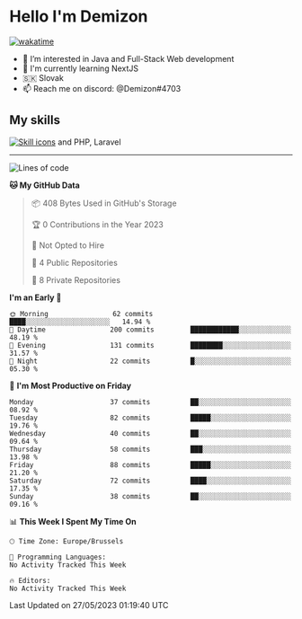 # Hello I'm Demizon
[![wakatime](https://wakatime.com/badge/user/6ad1949f-d6d7-44f9-9eee-c35e54cc499b.svg)](https://wakatime.com/@6ad1949f-d6d7-44f9-9eee-c35e54cc499b)
- 👀 I’m interested in Java and Full-Stack Web development
- 🌱 I'm currently learning NextJS
- 🇸🇰 Slovak
- 📫 Reach me on discord: @Demizon#4703

## My skills
[![Skill icons](https://skillicons.dev/icons?i=java,js,ts,html,css,react,py,git,docker,linux,mysql,mongo&theme=dark)](https://github.com/Demizon3433) and PHP, Laravel

---

<!--START_SECTION:waka-->
![Lines of code](https://img.shields.io/badge/From%20Hello%20World%20I%27ve%20Written-75.7%20thousand%20lines%20of%20code-blue)

**🐱 My GitHub Data** 

> 📦 408 Bytes Used in GitHub's Storage 
 > 
> 🏆 0 Contributions in the Year 2023
 > 
> 🚫 Not Opted to Hire
 > 
> 📜 4 Public Repositories 
 > 
> 🔑 8 Private Repositories 
 > 
**I'm an Early 🐤** 

```text
🌞 Morning                62 commits          ████░░░░░░░░░░░░░░░░░░░░░   14.94 % 
🌆 Daytime                200 commits         ████████████░░░░░░░░░░░░░   48.19 % 
🌃 Evening                131 commits         ████████░░░░░░░░░░░░░░░░░   31.57 % 
🌙 Night                  22 commits          █░░░░░░░░░░░░░░░░░░░░░░░░   05.30 % 
```
📅 **I'm Most Productive on Friday** 

```text
Monday                   37 commits          ██░░░░░░░░░░░░░░░░░░░░░░░   08.92 % 
Tuesday                  82 commits          █████░░░░░░░░░░░░░░░░░░░░   19.76 % 
Wednesday                40 commits          ██░░░░░░░░░░░░░░░░░░░░░░░   09.64 % 
Thursday                 58 commits          ███░░░░░░░░░░░░░░░░░░░░░░   13.98 % 
Friday                   88 commits          █████░░░░░░░░░░░░░░░░░░░░   21.20 % 
Saturday                 72 commits          ████░░░░░░░░░░░░░░░░░░░░░   17.35 % 
Sunday                   38 commits          ██░░░░░░░░░░░░░░░░░░░░░░░   09.16 % 
```


📊 **This Week I Spent My Time On** 

```text
🕑︎ Time Zone: Europe/Brussels

💬 Programming Languages: 
No Activity Tracked This Week

🔥 Editors: 
No Activity Tracked This Week
```


 Last Updated on 27/05/2023 01:19:40 UTC
<!--END_SECTION:waka-->
